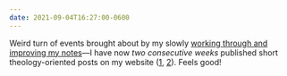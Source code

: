 ```yaml
---
date: 2021-09-04T16:27:00-0600
---
```


Weird turn of events brought about by my slowly [working through and improving my notes][notes]—I have now *two consecutive weeks* published short theology-oriented posts on my website ([1][1], [2][2]). Feels good!

[notes]: https://v5.chriskrycho.com/notes/2021-08-18-2210/
[1]: https://v5.chriskrycho.com/journal/theological-anthropology-comes-first/
[2]: https://v5.chriskrycho.com/journal/spiritual-experiences-intellectual-and-emotional/
